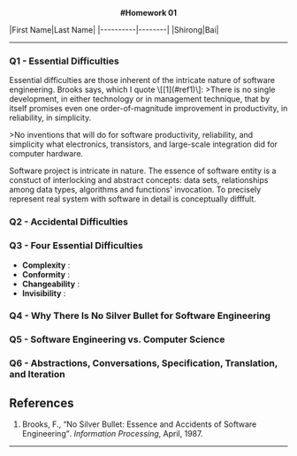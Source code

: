 <p align=center><b> #Homework 01 </b></p>
|First Name|Last Name|
|----------|--------|
|Shirong|Bai|

<hr>

<h3>Q1 - Essential Difficulties </h3>
Essential difficulties are those inherent of the intricate nature of software engineering. Brooks says, which I quote \[[1](#ref1)\]:
>There is no single development, in either technology or in management technique, that by itself promises even one order-of-magnitude improvement in productivity, in reliability, in simplicity.
<p></p>
>No inventions that will do for software productivity, reliability, and simplicity what electronics, transistors, and large-scale integration did for computer hardware.
<p></p>
Software project is intricate in nature. The essence of software entity is a constuct of interlocking and abstract concepts: data sets, relationships among data types, algorithms and functions' invocation. To precisely represent real system with software in detail is conceptually difffult.

<h3>Q2 - Accidental Difficulties </h3>

<h3>Q3 - Four Essential Difficulties </h3>

- **Complexity** :
- **Conformity** :
- **Changeability** :
- **Invisibility** :

<h3>Q4 - Why There Is No Silver Bullet for Software Engineering </h3>

<h3>Q5 - Software Engineering vs. Computer Science </h3>

<h3>Q6 - Abstractions, Conversations, Specification, Translation, and Iteration </h3>


## References
1. <a name="ref1">Brooks</a>, F., <q>No Silver Bullet: Essence and Accidents of Software Engineering</q>. *Information Processing*, April, 1987.

<hr>